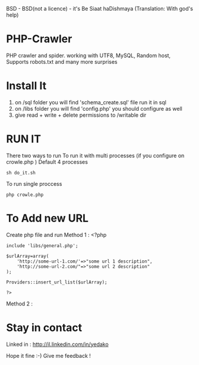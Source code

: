 BSD - BSD(not a licence) - it's Be Siaat haDishmaya (Translation: With god's help)

PHP-Crawler
===========

PHP crawler and spider. working with UTF8, MySQL, Random host, Supports robots.txt and many more surprises 


Install It
==========

1. on /sql folder you will find 'schema_create.sql' file run it in sql
2. on /libs folder you will find  'config.php' you should configure as well
3. give read + write + delete permissions to /writable dir

RUN IT
======

There two ways to run 
To run it with multi processes (if you configure on crowle.php ) Default 4 processes

	sh do_it.sh 

To run single proccess 
	
	php crowle.php

To Add new URL
==============
Create php file and run
Method 1 :
	<?php
	
	include 'libs/general.php';
	
	$urlArray=array(
		'http://some-url-1.com/'=>"some url 1 description",
		'http://some-url-2.com/"=>"some url 2 description"
	);
	
	Providers::insert_url_list($urlArray);
	
	?>

Method 2 :	
	<?php	
		include 'libs/general.php';
		$temp = Providers::get_or_create_url_by_url("http://some-url-1.com/");
		$temp = Providers::get_or_create_url_by_url("http://some-url-2.com/");
	?>

Stay in contact
===============

Linked in : http://il.linkedin.com/in/yedako


Hope it fine :-)
Give me feedback !

